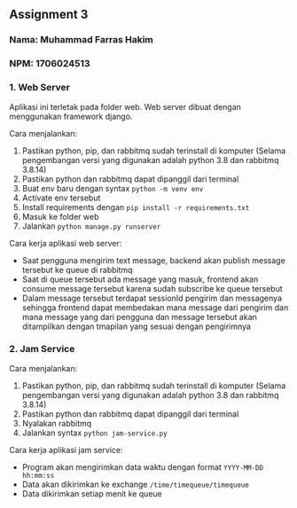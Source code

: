 ## Assignment 3 
### Nama: Muhammad Farras Hakim
### NPM: 1706024513

### 1. Web Server
Aplikasi ini terletak pada folder web. Web server dibuat dengan menggunakan framework django.

Cara menjalankan:

1. Pastikan python, pip, dan rabbitmq sudah terinstall di komputer (Selama pengembangan versi yang digunakan adalah python 3.8 dan rabbitmq 3.8.14)
2. Pastikan python dan rabbitmq dapat dipanggil dari terminal
3. Buat env baru dengan syntax `python -m venv env`
4. Activate env tersebut
5. Install requirements dengan `pip install -r requirements.txt`
6. Masuk ke folder web
7. Jalankan `python manage.py runserver`


Cara kerja aplikasi web server:
- Saat pengguna mengirim text message, backend akan publish message tersebut ke queue di rabbitmq
- Saat di queue tersebut ada message yang masuk, frontend akan consume message tersebut karena sudah subscribe ke queue tersebut
- Dalam message tersebut terdapat sessionId pengirim dan messagenya sehingga frontend dapat membedakan mana message dari pengirim dan mana message yang dari pengguna dan message tersebut akan ditampilkan dengan tmapilan yang sesuai dengan pengirimnya

### 2. Jam Service 

Cara menjalankan:

1. Pastikan python, pip, dan rabbitmq sudah terinstall di komputer (Selama pengembangan versi yang digunakan adalah python 3.8 dan rabbitmq 3.8.14)
2. Pastikan python dan rabbitmq dapat dipanggil dari terminal
3. Nyalakan rabbitmq
4. Jalankan syntax `python jam-service.py`

Cara kerja aplikasi jam service:
- Program akan mengirimkan data waktu dengan format `YYYY-MM-DD hh:mm:ss`
- Data akan dikirimkan ke exchange `/time/timequeue/timequeue`
- Data dikirimkan setiap menit ke queue